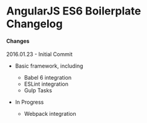 # AngularJS ES6 Boilerplate Changelog

#### Changes

2016.01.23 - Initial Commit

- Basic framework, including
  - Babel 6 integration
  - ESLint integration
  - Gulp Tasks

- In Progress
  - Webpack integration
